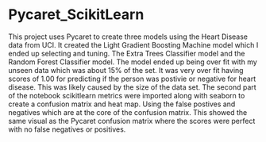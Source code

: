 # Pycaret_ScikitLearn
This project uses Pycaret to create three models using the Heart Disease data from UCI. It created the Light Gradient Boosting Machine model which I ended up selecting and tuning. The Extra Trees Classifier model and the Random Forest Classifier	model. The model ended up being over fit with my unseen data which was about 15% of the set. It was very over fit having scores of 1.00 for predicting if the person was postivie or negative for heart disease. This was likely caused by the size of the data set. The second part of the notebook scikitlearn metrics were imported along with seaborn to create a confusion matrix and heat map. Using the false postives and negatives which are at the core of the confusion matrix. This showed the same visual as the Pycaret confusion matrix where the scores were perfect with no false negatives or positives.
